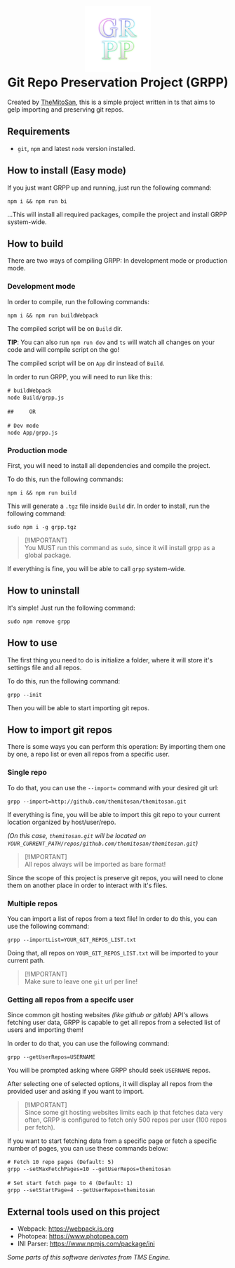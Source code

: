 <h1 align="center">
    <img src="GRPP.png" alt="grpp_logo" width="150">
    <br>Git Repo Preservation Project (GRPP)
</h1>

Created by [TheMitoSan](https://bsky.app/profile/themitosan.bsky.social), this is a simple project written in ts that aims to gelp importing and preserving git repos.

## Requirements
- `git`, `npm` and latest `node` version installed.

## How to install (Easy mode)
If you just want GRPP up and running, just run the following command:

```shell
npm i && npm run bi
```

...This will install all required packages, compile the project and install GRPP system-wide.

## How to build
There are two ways of compiling GRPP: In development mode or production mode.

### Development mode
In order to compile, run the following commands:

```shell
npm i && npm run buildWebpack
```
The compiled script will be on `Build` dir.

**TIP**: You can also run `npm run dev` and `ts` will watch all changes on your code and will compile script on the go!

The compiled script will be on `App` dir instead of `Build`.

In order to run GRPP, you will need to run like this:
```shell
# buildWebpack
node Build/grpp.js

##     OR

# Dev mode
node App/grpp.js
```

### Production mode
First, you will need to install all dependencies and compile the project.

To do this, run the following commands:

```shell
npm i && npm run build
```

This will generate a `.tgz` file inside `Build` dir. In order to install, run the following command:

```shell
sudo npm i -g grpp.tgz
```

> [!IMPORTANT]\
> You MUST run this command as `sudo`, since it will install grpp as a global package.

If everything is fine, you will be able to call `grpp` system-wide.

## How to uninstall

It's simple! Just run the following command:

```shell
sudo npm remove grpp
```

## How to use

The first thing you need to do is initialize a folder, where it will store it's settings file and all repos.

To do this, run the following command:

```shell
grpp --init
```

Then you will be able to start importing git repos.

## How to import git repos

There is some ways you can perform this operation: By importing them one by one, a repo list or even all repos from a specific user.

### Single repo

To do that, you can use the `--import=` command with your desired git url:

```shell
grpp --import=http://github.com/themitosan/themitosan.git
```

If everything is fine, you will be able to import this git repo to your current location organized by host/user/repo.

_(On this case, `themitosan.git` will be located on `YOUR_CURRENT_PATH/repos/github.com/themitosan/themitosan.git`)_

> [!IMPORTANT]\
> All repos always will be imported as bare format!

Since the scope of this project is preserve git repos, you will need to clone them on another place in order to interact with it's files.

### Multiple repos

You can import a list of repos from a text file! In order to do this, you can use the following command:

```shell
grpp --importList=YOUR_GIT_REPOS_LIST.txt
```

Doing that, all repos on `YOUR_GIT_REPOS_LIST.txt` will be imported to your current path.

> [!IMPORTANT]\
> Make sure to leave one `git` url per line!

### Getting all repos from a specifc user

Since common git hosting websites _(like github or gitlab)_ API's allows fetching user data, GRPP is capable to get all repos from a selected list of users and importing them!

In order to do that, you can use the following command:

```shell
grpp --getUserRepos=USERNAME
```

You will be prompted asking where GRPP should seek `USERNAME` repos.

After selecting one of selected options, it will display all repos from the provided user and asking if you want to import. 

> [!IMPORTANT]\
> Since some git hosting websites limits each ip that fetches data very often, GRPP is configured to fetch only 500 repos per user (100 repos per fetch).

If you want to start fetching data from a specific page or fetch a specific number of pages, you can use these commands below:

```shell
# Fetch 10 repo pages (Default: 5)
grpp --setMaxFetchPages=10 --getUserRepos=themitosan

# Set start fetch page to 4 (Default: 1)
grpp --setStartPage=4 --getUserRepos=themitosan
```

## External tools used on this project
- Webpack: https://webpack.js.org
- Photopea: https://www.photopea.com
- INI Parser: https://www.npmjs.com/package/ini

<sup><i>

Some parts of this software derivates from TMS Engine.

</i></sup>